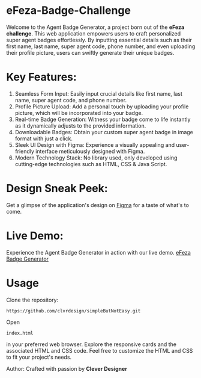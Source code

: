 # eFeza-Badge-Challenge


Welcome to the Agent Badge Generator, a project born out of the **eFeza challenge**. This web application empowers users to craft personalized super agent badges effortlessly. By inputting essential details such as their first name, last name, super agent code, phone number, and even uploading their profile picture, users can swiftly generate their unique badges.

# Key Features:

1. Seamless Form Input: Easily input crucial details like first name, last name, super agent code, and phone number.
2. Profile Picture Upload: Add a personal touch by uploading your profile picture, which will be incorporated into your badge.
3. Real-time Badge Generation: Witness your badge come to life instantly as it dynamically adjusts to the provided information.
4. Downloadable Badges: Obtain your custom super agent badge in image format with just a click.
5. Sleek UI Design with Figma: Experience a visually appealing and user-friendly interface meticulously designed with Figma.
6. Modern Technology Stack: No library used, only developed using cutting-edge technologies such as HTML, CSS & Java Script.

# Design Sneak Peek:

Get a glimpse of the application's design on [Figma](https://www.figma.com/file/eXYqKizuq0qcGL75WHWLNi/eFeza-Badge-Challenge_Version2?type=design&node-id=2%3A2&mode=design&t=yLc3dHVOWehAILfM-1) for a taste of what's to come.

# Live Demo:
Experience the Agent Badge Generator in action with our live demo.
[eFeza Badge Generator](https://clvrdesign.github.io/simpleButNotEasy/)


# Usage

Clone the repository:

    https://github.com/clvrdesign/simpleButNotEasy.git

Open

    index.html

in your preferred web browser.
Explore the responsive cards and the associated HTML and CSS code.
Feel free to customize the HTML and CSS to fit your project's needs.



Author:
Crafted with passion by **Clever Designer**
